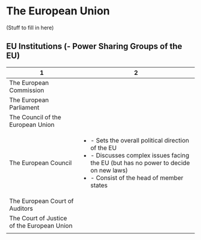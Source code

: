 # The European Union

(Stuff to fill in here)

## EU Institutions (- Power Sharing Groups of the EU)

| 1 | 2 |
|-|-|
| The European Commission | |
| The European Parliament | |
| The Council of the European Union | |
| The European Council | <ul><li>- Sets the overall political direction of the EU</li><li>- Discusses complex issues facing the EU (but has no power to decide on new laws)</li><li>- Consist of the head of member states</li></ul> |
| The European Court of Auditors | |
| The Court of Justice of the European Union | |
| | |
